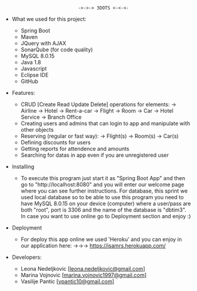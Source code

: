                                 ->->-> 3DOTS <-<-<-

* What we used for this project:
    - Spring Boot 
    - Maven
    - JQuery with AJAX
    - SonarQube (for code quality)
    - MySQL 8.0.15
    - Java 1.8
    - Javascript
    - Eclipse IDE
    - GitHub

* Features:
    - CRUD [Create Read Update Delete] operations for elements:
        -> Airline
        -> Hotel
        -> Rent-a-car
        -> Flight
        -> Room
        -> Car
        -> Hotel Service
        -> Branch Office
    - Creating users and admins that can login to app and manipulate with other objects
    - Reserving (regular or fast way):
        -> Flight(s)
        -> Room(s)
        -> Car(s)
    - Defining discounts for users
    - Getting reports for attendence and amounts
    - Searching for datas in app even if you are unregistered user

* Installing
    - To execute this program just start it as "Spring Boot App" and then go to 
    "http://localhost:8080" and you will enter our welcome page where you can see 
    further instructions. For database, this sprint we used local database so to 
    be able to use this program you need to have MySQL 8.0.15 on your device 
    (computer) where a user/pass are both "root", port is 3306 and the name of 
    the database is "dbtim3". In case you want to use online go to Deployment 
    section and enjoy :)

* Deployment 
    - For deploy this app online we used 'Heroku' and you can enjoy in our 
    application here:
        ->->-> https://isamrs.herokuapp.com/

* Developers:
    - Leona Nedeljkovic [leona.nedeljkovic@gmail.com]
    - Marina Vojnovic [marina.vojnovic1997@gmail.com]
    - Vasilije Pantic [vpantic10@gmail.com]
